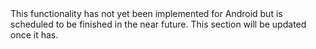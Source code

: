 <amplify-callout>
This functionality has not yet been implemented for Android but is scheduled to be finished in the near future.
This section will be updated once it has.
</amplify-callout>